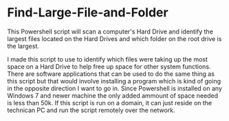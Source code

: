 # Find-Large-File-and-Folder 
This Powershell script will scan a computer's Hard Drive and identify the largest files located on the Hard Drives and which folder on the root drive is the largest.

I made this script to use to identify which files were taking up the most space on a Hard Drive to help free up space for other system functions. There are software applications that can be used to do the same thing as this script but that would involve installing a program which is kind of going in the opposite direction I want to go in. Since Powershell is installed on any Windows 7 and newer machine the only added ammount of space needed is less than 50k. If this script is run on a domain, it can just reside on the technican PC and run the script remotely over the network.
